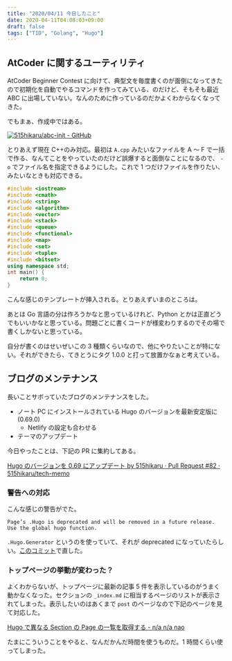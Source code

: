 ```yaml
---
title: "2020/04/11 今日したこと"
date: 2020-04-11T04:08:03+09:00
draft: false
tags: ["TID", "Golang", "Hugo"]
---
```


## AtCoder に関するユーティリティ

AtCoder Beginner Contest に向けて、典型文を毎度書くのが面倒になってきたので初期化を自動でやるコマンドを作ってみている、のだけど、そもそも最近 ABC に出場していない。なんのために作っているのだかよくわからなくなってきた。

でもまぁ、作成中ではある。

[![515hikaru/abc-init - GitHub](https://gh-card.dev/repos/515hikaru/abc-init.svg)](https://github.com/515hikaru/abc-init)

とりあえず現在 C++のみ対応。最初は `A.cpp` みたいなファイルを A 〜 F で一括で作る、なんてことをやっていたのだけど誤爆すると面倒なことになるので、 `-o` でファイル名を指定できるようにした。これで 1 つだけファイルを作りたい、みたいなときも対応できる。

```cpp
#include <iostream>
#include <cmath>
#include <string>
#include <algorithm>
#include <vector>
#include <stack>
#include <queue>
#include <functional>
#include <map>
#include <set>
#include <tuple>
#include <bitset>
using namespace std;
int main() {
    return 0;
}
```

こんな感じのテンプレートが挿入される。とりあえずいまのところは。

あとは Go 言語の分は作ろうかなと思っているけれど、Python とかは正直どうでもいいかなと思っている。問題ごとに書くコードが様変わりするのでその場で書くしかないと思っている。

自分が書くのはせいぜいこの 3 種類くらいなので、他にやりたいことが特にない。それができたら、てきとうにタグ 1.0.0 と打って放置かなぁと考えている。

## ブログのメンテナンス

長いことサボっていたブログのメンテナンスをした。

- ノート PC にインストールされている Hugo のバージョンを最新安定版に(0.69.0)
  - Netlify の設定も合わせる
- テーマのアップデート

今日やったことは、下記の PR に集約してある。

[Hugo のバージョンを 0\.69 にアップデート by 515hikaru · Pull Request \#82 · 515hikaru/tech\-memo](https://github.com/515hikaru/tech-memo/pull/82)

### 警告への対応

こんな感じの警告がでた。

```
Page’s .Hugo is deprecated and will be removed in a future release. Use the global hugo function.
```

`.Hugo.Generator` というのを使っていて、それが deprecated になっていたらしい。[このコミット](https://github.com/515hikaru/tech-memo/pull/82/commits/506d3c17ee079d31284cc555daa827673cbd9b71)で直した。

### トップページの挙動が変わった？

よくわからないが、トップページに最新の記事 5 件を表示しているのがうまく動かなくなった。セクションの `_index.md` に相当するページのリストが表示されてしまった。表示したいのはあくまで `post` のページなので下記のページを見て対応した。

[Hugo で異なる Section の Page の一覧を取得する \- n/a n/a nao](https://nananao-dev.hatenablog.com/entry/hugo-another-section-pages)

たまにこういうことをやると、なんだかんだ時間を使うものだ。1 時間くらい使ってしまった。

